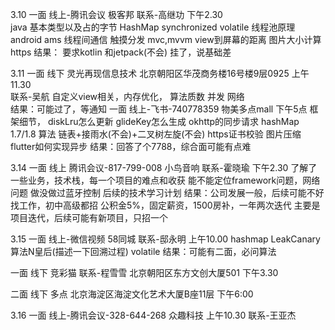 3.10
一面  线上-腾讯会议 极客邦     联系-高继功                    下午2.30      
java 基本类型以及占的字节    HashMap   synchronized  volatile   线程池原理
android ams   线程间通信  触摸分发   mvc,mvvm   view到屏幕的距离   图片大小计算
https
结果： 要求kotlin 和jetpack(不会)   挂了，说基础差

3.11
一面 线下  灵光再现信息技术 北京朝阳区华茂商务楼16号楼9层0925       上午11.30    
 联系-吴航
  自定义view相关，内存优化，  算法质数  并发  网络   
  结果：可能过了，等通知
一面  线上-飞书-740778359  物美多点mall    下午5点
  框架细节， diskLru怎么更新 glideKey怎么生成  okhttp的同步请求     hashMap 1.7/1.8    算法 链表+接雨水(不会)+二叉树左旋(不会)
  https证书校验   图片压缩  flutter如何实现异步
  结果：回答了个7788，综合面可能有点难


3.14
一面  线上  腾讯会议-817-799-008    小鸟音响    联系-霍晓瑜    下午2.30
了解了一些业务，技术栈，每一个项目的难点和收获
能不能定位framework问题，网络问题  做没做过蓝牙控制  后续的技术学习计划
结果：公司发展一般，后续可能不好找工作，初中高级都招   公积金5%，固定薪资，1500房补，一年两次迭代
主要是项目迭代，后续可能有新项目，只招一个

3.15
一面 线上-微信视频  58同城      联系-邸永明    上午10.00
 hashmap  LeakCanary   算法N皇后(描述一下回溯过程)    volatile
结果：可能有二面，必问算法

一面  线下    竞彩猫   联系-程雪雪   北京朝阳区东方文创大厦501   下午3.30 

二面 线下    多点     北京海淀区海淀文化艺术大厦B座11层   下午6:00

3.16
一面  线上-腾讯会议-328-644-268  众趣科技   上午10.30   联系-王亚杰 




